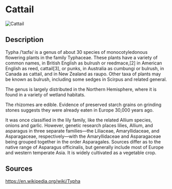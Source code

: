 # Cattail

![Cattail](https://raw.githubusercontent.com/lepuzz03/plant_can_be_food_collection_datasets/me/cattail/datasets/cattail_1.jpg)

## Description

Typha /ˈtaɪfə/ is a genus of about 30 species of monocotyledonous flowering plants in the family Typhaceae. These plants have a variety of common names, in British English as bulrush or reedmace,[2] in American English as reed, cattail[3], or punks, in Australia as cumbungi or bulrush, in Canada as cattail, and in New Zealand as raupo. Other taxa of plants may be known as bulrush, including some sedges in Scirpus and related general.

The genus is largely distributed in the Northern Hemisphere, where it is found in a variety of wetland habitats.

The rhizomes are edible. Evidence of preserved starch grains on grinding stones suggests they were already eaten in Europe 30,000 years ago.

It was once classified in the lily family, like the related Allium species, onions and garlic. However, genetic research places lilies, Allium, and asparagus in three separate families—the Liliaceae, Amaryllidaceae, and Asparagaceae, respectively—with the Amaryllidaceae and Asparagaceae being grouped together in the order Asparagales. Sources differ as to the native range of Asparagus officinalis, but generally include most of Europe and western temperate Asia. It is widely cultivated as a vegetable crop.

## Sources
https://en.wikipedia.org/wiki/Typha
